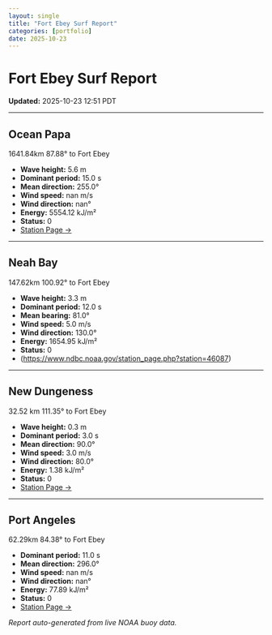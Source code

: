 ```yaml
---
layout: single
title: "Fort Ebey Surf Report"
categories: [portfolio]
date: 2025-10-23
---
```


# Fort Ebey Surf Report
**Updated:** 2025-10-23 12:51 PDT

---

## Ocean Papa 
1641.84km 87.88° to Fort Ebey
- **Wave height:** 5.6 m  
- **Dominant period:** 15.0 s  
- **Mean direction:** 255.0°  
- **Wind speed:** nan m/s  
- **Wind direction:** nan°  
- **Energy:** 5554.12 kJ/m²  
- **Status:** 0  
- [Station Page →](https://www.ndbc.noaa.gov/station_page.php?station=46246)

---

## Neah Bay 
147.62km 100.92° to Fort Ebey

- **Wave height:** 3.3 m  
- **Dominant period:** 12.0 s  
- **Mean bearing:** 81.0°  
- **Wind speed:** 5.0 m/s  
- **Wind direction:** 130.0°  
- **Energy:** 1654.95 kJ/m²  
- **Status:** 0  
- (https://www.ndbc.noaa.gov/station_page.php?station=46087)

---

## New Dungeness 
32.52 km 111.35° to Fort Ebey 

- **Wave height:** 0.3 m  
- **Dominant period:** 3.0 s  
- **Mean direction:** 90.0°  
- **Wind speed:** 3.0 m/s  
- **Wind direction:** 80.0°  
- **Energy:** 1.38 kJ/m²  
- **Status:** 0  
- [Station Page →](https://www.ndbc.noaa.gov/station_page.php?station=46088)

---

## Port Angeles 
62.29km 84.38° to Fort Ebey 
- **Dominant period:** 11.0 s  
- **Mean direction:** 296.0°  
- **Wind speed:** nan m/s  
- **Wind direction:** nan°  
- **Energy:** 77.89 kJ/m²  
- **Status:** 0  
- [Station Page →](https://www.ndbc.noaa.gov/station_page.php?station=46267)

*Report auto-generated from live NOAA buoy data.*
